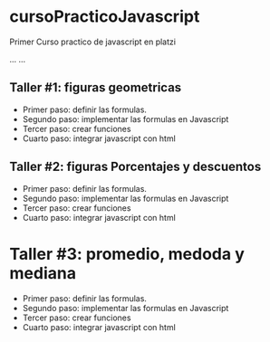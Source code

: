 # cursoPracticoJavascript
Primer Curso practico de javascript en platzi

...
...

## Taller #1: figuras geometricas

- Primer paso: definir las formulas.
- Segundo paso: implementar las formulas en Javascript
- Tercer paso: crear funciones
- Cuarto paso: integrar javascript con html

## Taller #2: figuras Porcentajes y descuentos

- Primer paso: definir las formulas.
- Segundo paso: implementar las formulas en Javascript
- Tercer paso: crear funciones
- Cuarto paso: integrar javascript con html

# Taller #3: promedio, medoda y mediana

- Primer paso: definir las formulas.
- Segundo paso: implementar las formulas en Javascript
- Tercer paso: crear funciones
- Cuarto paso: integrar javascript con html